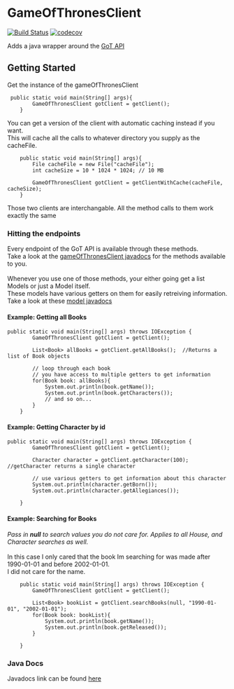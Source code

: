# GameOfThronesClient
[![Build Status](https://travis-ci.com/Didar-Bhullar/GameOfThronesClient.svg?branch=master)](https://travis-ci.com/Didar-Bhullar/GameOfThronesClient) [![codecov](https://codecov.io/gh/Didar-Bhullar/GameOfThronesClient/branch/master/graph/badge.svg)](https://codecov.io/gh/Didar-Bhullar/GameOfThronesClient) 


Adds a java wrapper around the [GoT API](https://anapioficeandfire.com)


## Getting Started

Get the instance of the gameOfThronesClient <br>
```
 public static void main(String[] args){
        GameOfThronesClient gotClient = getClient();
    }
```
You can get a version of the client with automatic caching instead if you want.<br>
This will cache all the calls to whatever directory you supply as the cacheFile.
```
    public static void main(String[] args){
        File cacheFile = new File("cacheFile");
        int cacheSize = 10 * 1024 * 1024; // 10 MB

        GameOfThronesClient gotClient = getClientWithCache(cacheFile, cacheSize);
    }
```
Those two clients are interchangable. All the method calls to them work exactly the same

### Hitting the endpoints
Every endpoint of the GoT API is available through these methods.<br>
Take a look at the [gameOfThronesClient javadocs](https://didar-bhullar.github.io/GameOfThronesClient/docs/com/GameOfThronesClient/GameOfThronesClient.html) for the methods available to you.<br>
<br>
Whenever you use one of those methods, your either going get a list Models or just a Model itself.<br>
These models have various getters on them for easily retreiving information.<br>
Take a look at these [model javadocs](https://didar-bhullar.github.io/GameOfThronesClient/docs/com/GameOfThronesClient/models/package-summary.html)

#### Example: Getting all Books
```
public static void main(String[] args) throws IOException {
        GameOfThronesClient gotClient = getClient();

        List<Book> allBooks = gotClient.getAllBooks();  //Returns a list of Book objects

        // loop through each book
        // you have access to multiple getters to get information
        for(Book book: allBooks){
            System.out.println(book.getName());
            System.out.println(book.getCharacters());
            // and so on...
        }
    }
```
#### Example: Getting Character by id
```
public static void main(String[] args) throws IOException {
        GameOfThronesClient gotClient = getClient();

        Character character = gotClient.getCharacter(100);  //getCharacter returns a single character

        // use various getters to get information about this character
        System.out.println(character.getBorn());
        System.out.println(character.getAllegiances());

    }
```
#### Example: Searching for Books
*Pass in <b>null</b> to search values you do not care for. Applies to all House, and Character searches as well.* <br>
<br>
In this case I only cared that the book Im searching for was made after 1990-01-01 and before 2002-01-01.<br>
I did not care for the name. <br>
```
    public static void main(String[] args) throws IOException {
        GameOfThronesClient gotClient = getClient();

        List<Book> bookList = gotClient.searchBooks(null, "1990-01-01", "2002-01-01"); 
        for(Book book: bookList){
            System.out.println(book.getName());
            System.out.println(book.getReleased());
        }

    }
 ```
 ### Java Docs 
 Javadocs link can be found [here](https://didar-bhullar.github.io/GameOfThronesClient/docs/)
